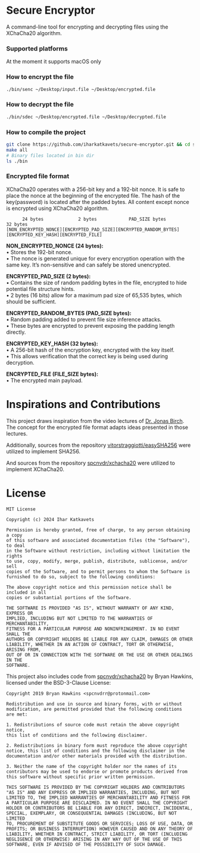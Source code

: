 # Secure Encryptor
A command-line tool for encrypting and decrypting files using the XChaCha20 algorithm.

### Supported platforms
At the moment it supports macOS only

### How to encrypt the file
```bash
./bin/senc ~/Desktop/input.file ~/Desktop/encrypted.file
```

### How to decrypt the file
```bash
./bin/sdec ~/Desktop/encrypted.file ~/Desktop/decrypted.file
```

### How to compile the project
```bash
git clone https://github.com/iharkatkavets/secure-encryptor.git && cd secure-encryptor
make all
# Binary files located in bin dir
ls ./bin
```

### Encrypted file format
XChaCha20 operates with a 256-bit key and a 192-bit nonce. It is safe to place the nonce at the beginning of the encrypted file. The hash of the key(password) is located after the padded bytes. 
All content except nonce is encrypted using XChaCha20 algorithm.
```text
      24 bytes             2 bytes            PAD_SIZE bytes           32 bytes       
[NON_ENCRYPTED_NONCE][ENCRYPTED_PAD_SIZE][ENCRYPTED_RANDOM_BYTES][ENCRYPTED_KEY_HASH][ENCRYPTED_FILE]
```
**NON_ENCRYPTED_NONCE (24 bytes):**<br>
•	Stores the 192-bit nonce.<br>
•	The nonce is generated unique for every encryption operation with the same key. It’s non-sensitive and can safely be stored unencrypted.

**ENCRYPTED_PAD_SIZE (2 bytes):**<br>
•	Contains the size of random padding bytes in the file, encrypted to hide potential file structure hints.<br>
•	2 bytes (16 bits) allow for a maximum pad size of 65,535 bytes, which should be sufficient.

**ENCRYPTED_RANDOM_BYTES (PAD_SIZE bytes):**<br>
•	Random padding added to prevent file size inference attacks.<br>
•	These bytes are encrypted to prevent exposing the padding length directly.

**ENCRYPTED_KEY_HASH (32 bytes):**<br>
•	A 256-bit hash of the encryption key, encrypted with the key itself.<br>
•	This allows verification that the correct key is being used during decryption.

**ENCRYPTED_FILE (FILE_SIZE bytes):**<br>
•	The encrypted main payload.

# Inspirations and Contributions
This project draws inspiration from the video lectures of [Dr. Jonas Birch](https://www.linkedin.com/in/jonasbirch/). The concept for the encrypted file format adapts ideas presented in those lectures.

Additionally, sources from the repository [vitorstraggiotti/easySHA256](https://github.com/vitorstraggiotti/easySHA256) were utilized to implement SHA256.

And sources from the repository [spcnvdr/xchacha20](https://github.com/spcnvdr/xchacha20) were utilized to implement XChaCha20.

# License
```
MIT License

Copyright (c) 2024 Ihar Katkavets

Permission is hereby granted, free of charge, to any person obtaining a copy
of this software and associated documentation files (the "Software"), to deal
in the Software without restriction, including without limitation the rights
to use, copy, modify, merge, publish, distribute, sublicense, and/or sell
copies of the Software, and to permit persons to whom the Software is
furnished to do so, subject to the following conditions:

The above copyright notice and this permission notice shall be included in all
copies or substantial portions of the Software.

THE SOFTWARE IS PROVIDED "AS IS", WITHOUT WARRANTY OF ANY KIND, EXPRESS OR
IMPLIED, INCLUDING BUT NOT LIMITED TO THE WARRANTIES OF MERCHANTABILITY,
FITNESS FOR A PARTICULAR PURPOSE AND NONINFRINGEMENT. IN NO EVENT SHALL THE
AUTHORS OR COPYRIGHT HOLDERS BE LIABLE FOR ANY CLAIM, DAMAGES OR OTHER
LIABILITY, WHETHER IN AN ACTION OF CONTRACT, TORT OR OTHERWISE, ARISING FROM,
OUT OF OR IN CONNECTION WITH THE SOFTWARE OR THE USE OR OTHER DEALINGS IN THE
SOFTWARE.
```
This project also includes code from [spcnvdr/xchacha20](https://github.com/spcnvdr/xchacha20) by Bryan Hawkins, licensed under the BSD-3-Clause License:
```
Copyright 2019 Bryan Hawkins <spcnvdrr@protonmail.com>

Redistribution and use in source and binary forms, with or without
modification, are permitted provided that the following conditions
are met:

1. Redistributions of source code must retain the above copyright notice,
this list of conditions and the following disclaimer.

2. Redistributions in binary form must reproduce the above copyright
notice, this list of conditions and the following disclaimer in the
documentation and/or other materials provided with the distribution.

3. Neither the name of the copyright holder nor the names of its
contributors may be used to endorse or promote products derived from
this software without specific prior written permission.

THIS SOFTWARE IS PROVIDED BY THE COPYRIGHT HOLDERS AND CONTRIBUTORS
"AS IS" AND ANY EXPRESS OR IMPLIED WARRANTIES, INCLUDING, BUT NOT
LIMITED TO, THE IMPLIED WARRANTIES OF MERCHANTABILITY AND FITNESS FOR
A PARTICULAR PURPOSE ARE DISCLAIMED. IN NO EVENT SHALL THE COPYRIGHT
HOLDER OR CONTRIBUTORS BE LIABLE FOR ANY DIRECT, INDIRECT, INCIDENTAL,
SPECIAL, EXEMPLARY, OR CONSEQUENTIAL DAMAGES (INCLUDING, BUT NOT LIMITED
TO, PROCUREMENT OF SUBSTITUTE GOODS OR SERVICES; LOSS OF USE, DATA, OR
PROFITS; OR BUSINESS INTERRUPTION) HOWEVER CAUSED AND ON ANY THEORY OF
LIABILITY, WHETHER IN CONTRACT, STRICT LIABILITY, OR TORT (INCLUDING
NEGLIGENCE OR OTHERWISE) ARISING IN ANY WAY OUT OF THE USE OF THIS
SOFTWARE, EVEN IF ADVISED OF THE POSSIBILITY OF SUCH DAMAGE.
```
